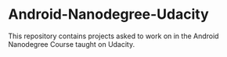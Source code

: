 # Android-Nanodegree-Udacity
This repository contains projects asked to work on in the Android Nanodegree Course taught on Udacity.
